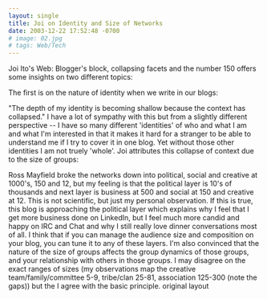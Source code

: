 ```yaml
---
layout: single
title: Joi on Identity and Size of Networks
date: 2003-12-22 17:52:48 -0700
# image: 02.jpg
# tags: Web/Tech
---
```


Joi Ito's Web: Blogger's block, collapsing facets and the number 150 offers some insights on two different topics:

The first is on the nature of identity when we write in our blogs:

"The depth of my identity is becoming shallow because the context has collapsed."
I have a lot of sympathy with this but from a slightly different perspective -- I have so many different 'identities' of who and what I am and what I'm interested in that it makes it hard for a stranger to be able to understand me if I try to cover it in one blog. Yet without those other identities I am not truely 'whole'.
Joi attributes this collapse of context due to the size of groups:

Ross Mayfield broke the networks down into political, social and creative at 1000's, 150 and 12, but my feeling is that the political layer is 10's of thousands and next layer is business at 500 and social at 150 and creative at 12. This is not scientific, but just my personal observation. If this is true, this blog is approaching the political layer which explains why I feel that I get more business done on LinkedIn, but I feel much more candid and happy on IRC and Chat and why I still really love dinner conversations most of all. I think that if you can manage the audience size and composition on your blog, you can tune it to any of these layers.
I'm also convinced that the nature of the size of groups affects the group dynamics of those groups, and your relationship with others in those groups. I may disagree on the exact ranges of sizes (my observations map the creative team/family/committee 5-9, tribe/clan 25-81, association 125-300 (note the gaps)) but the I agree with the basic principle.
original layout
